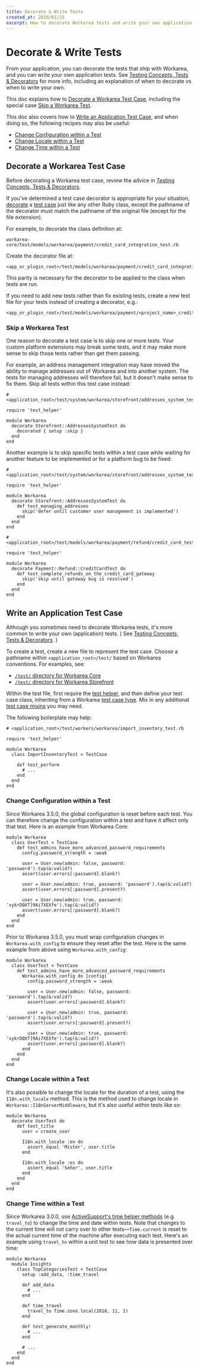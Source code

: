 ```yaml
---
title: Decorate & Write Tests
created_at: 2020/01/23
excerpt: How to decorate Workarea tests and write your own application tests
---
```


# Decorate & Write Tests

From your application, you can decorate the tests that ship with Workarea, and you can write your own application tests.
See [Testing Concepts, Tests & Decorators](/articles/testing-concepts.html#tests-amp-decorators) for more info, including an explanation of when to decorate vs when to write your own.

This doc explains how to [Decorate a Workarea Test Case](#decorate-a-workarea-test-case), including the special case [Skip a Workarea Test](#skip-a-workarea-test).

This doc also covers how to [Write an Application Test Case](#write-an-application-test-case), and when doing so, the following recipes may also be useful:

* [Change Configuration within a Test](#change-configuration-within-a-test)
* [Change Locale within a Test](#change-locale-within-a-test)
* [Change Time within a Test](#change-time-within-a-test)


## Decorate a Workarea Test Case

Before decorating a Workarea test case, review the advice in [Testing Concepts, Tests & Decorators](/articles/testing-concepts.html#tests-amp-decorators).

If you've determined a test case decorator is appropriate for your situation, [decorate](/articles/decoration.html) a [test case](/articles/testing-concepts.html#test-case-types-amp-mixins) just like any other Ruby class, except the pathname of the decorator must match the pathname of the original file (except for the file extension).

For example, to decorate the class definition at:

```
workarea-core/test/models/workarea/payment/credit_card_integration_test.rb
```

Create the decorator file at:

```
<app_or_plugin_root>/test/models/workarea/payment/credit_card_integration_test.decorator
```

This parity is necessary for the decorator to be applied to the class when tests are run.

If you need to add new tests rather than fix existing tests, create a new test file for your tests instead of creating a decorator, e.g.:

```
<app_or_plugin_root>/test/models/workarea/payment/<project_name>_credit_card_integration_test.rb
```


### Skip a Workarea Test

One reason to decorate a test case is to skip one or more tests.
Your custom platform extensions may break some tests, and it may make more sense to skip those tests rather than get them passing.

For example, an address management integration may have moved the ability to manage addresses out of Workarea and into another system.
The tests for managing addresses will therefore fail, but it doesn't make sense to fix them.
Skip all tests within this test case instead:

```
# <application_root>/test/system/workarea/storefront/addresses_system_test.decorator

require 'test_helper'

module Workarea
  decorate Storefront::AddressesSystemTest do
    decorated { setup :skip }
  end
end
```

Another example is to skip specific tests within a test case while waiting for another feature to be implemented or for a platform bug to be fixed:

```
# <application_root>/test/system/workarea/storefront/addresses_system_test.decorator

require 'test_helper'

module Workarea
  decorate Storefront::AddressesSystemTest do
    def test_managing_addresses
      skip('defer until customer user management is implemented')
    end
  end
end
```

```
# <application_root>/test/models/workarea/payment/refund/credit_card_test.decorator

require 'test_helper'

module Workarea
  decorate Payment::Refund::CreditCardTest do
    def test_complete_refunds_on_the_credit_card_gateway
      skip('skip until gateway bug is resolved')
    end
  end
end
```


## Write an Application Test Case

Although you sometimes need to decorate Workarea tests, it's more common to write your own (application) tests.
( See [Testing Concepts, Tests & Decorators](/articles/testing-concepts.html#tests-amp-decorators). )

To create a test, create a new file to represent the test case.
Choose a pathname within `<application_root>/test/` based on Workarea conventions.
For examples, see:

* [`/test/` directory for Workarea Core](https://github.com/workarea-commerce/workarea/tree/master/core/test)
* [`/test/` directory for Workarea Storefront](https://github.com/workarea-commerce/workarea/tree/master/storefront/test)

Within the test file, first require the [test helper](/articles/testing-concepts.html#test-helper), and then define your test case class, inheriting from a Workarea [test case type](/articles/testing-concepts.html#test-case-types).
Mix in any additional [test case mixins](/articles/testing-concepts.html#test-case-mixins) you may need.

The following boilerplate may help:

```
# <application_root>/test/workers/workarea/import_inventory_test.rb

require 'test_helper'

module Workarea
  class ImportInventoryTest < TestCase

    def test_perform
      # ...
    end
  end
end
```


### Change Configuration within a Test

Since Workarea 3.5.0, the global configuration is reset before each test. You can therefore change the configuration within a test and have it affect only that test. Here is an example from Workarea Core:

```
module Workarea
  class UserTest < TestCase
    def test_admins_have_more_advanced_password_requirements
      config.password_strength = :weak

      user = User.new(admin: false, password: 'password').tap(&:valid?)
      assert(user.errors[:password].blank?)

      user = User.new(admin: true, password: 'password').tap(&:valid?)
      assert(user.errors[:password].present?)

      user = User.new(admin: true, password: 'xykrDQXT]9Ai7XEXfe').tap(&:valid?)
      assert(user.errors[:password].blank?)
    end
  end
end
```

Prior to Workarea 3.5.0, you must wrap configuration changes in `Workarea.with_config` to ensure they reset after the test.
Here is the same example from above using `Workarea.with_config`:

```
module Workarea
  class UserTest < TestCase
    def test_admins_have_more_advanced_password_requirements
      Workarea.with_config do |config|
        config.password_strength = :weak

        user = User.new(admin: false, password: 'password').tap(&:valid?)
        assert(user.errors[:password].blank?)

        user = User.new(admin: true, password: 'password').tap(&:valid?)
        assert(user.errors[:password].present?)

        user = User.new(admin: true, password: 'xykrDQXT]9Ai7XEXfe').tap(&:valid?)
        assert(user.errors[:password].blank?)
      end
    end
  end
end
```


### Change Locale within a Test

It's also possible to change the locale for the duration of a test, using the `I18n.with_locale` method.
This is the method used to change locale in `Workarea::I18nServerMiddleware`, but it's also useful within tests like so:

```
module Workarea
  decorate UserTest do
    def test_title
      user = create_user

      I18n.with_locale :en do
        assert_equal 'Mister', user.title
      end

      I18n.with_locale :es do
        assert_equal 'Señor', user.title
      end
    end
  end
end
```

### Change Time within a Test

Since Workarea 3.0.0, use [ActiveSupport's time helper methods](https://api.rubyonrails.org/v5.2/classes/ActiveSupport/Testing/TimeHelpers.html) (e.g. `travel_to`) to change the time and date within tests.
Note that changes to the current time will not carry over to other tests&mdash;`Time.current` is reset to the actual current time of the machine after executing each test.
Here's an example using `travel_to` within a unit test to see how data is presented over time:

```
module Workarea
  module Insights
    class TopCategoriesTest < TestCase
      setup :add_data, :time_travel

      def add_data
        # ...
      end

      def time_travel
        travel_to Time.zone.local(2018, 11, 1)
      end

      def test_generate_monthly!
        # ...
      end

      # ...
    end
  end
end
```
